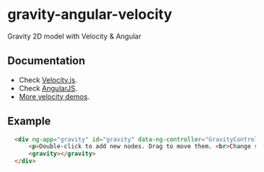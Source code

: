 # gravity-angular-velocity
Gravity 2D model with Velocity &amp; Angular

## Documentation

+ Check [Velocity.js](http://julian.com/research/velocity/).
+ Check [AngularJS](https://angularjs.org/).
+ [More velocity demos](http://davidwalsh.name/jack-rugiles-favorite-codepen-demos).

## Example

```html
  <div ng-app="gravity" id="gravity" data-ng-controller="GravityController as gc">
      <p>Double-click to add new nodes. Drag to move them. <br>Change skin: <a data-ng-click="gc.previousSkin()" href="">Previous</a> / <a data-ng-click="gc.nextSkin()" href="">Next</a>.</p>
      <gravity></gravity>
  </div>
```
